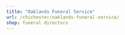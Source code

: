 ```yaml
---
title: "Oaklands Funeral Service"
url: /chichester/oaklands-funeral-service/
shop: funeral directors
---
```

